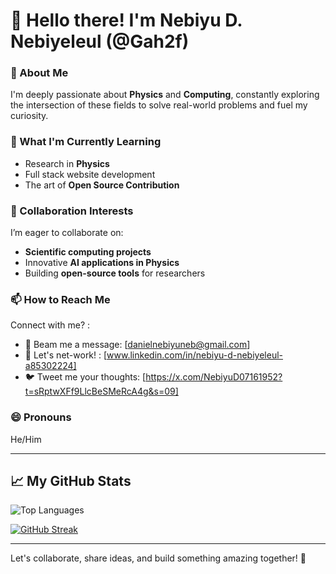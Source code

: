 # 👋 Hello there! I'm Nebiyu D. Nebiyeleul (@Gah2f)  

### 👀 About Me  
I'm deeply passionate about **Physics** and **Computing**, constantly exploring the intersection of these fields to solve real-world problems and fuel my curiosity.  

### 🌱 What I'm Currently Learning  
- Research in **Physics**  
- Full stack website development  
- The art of **Open Source Contribution**  

### 💞️ Collaboration Interests  
I’m eager to collaborate on:  
- **Scientific computing projects**  
- Innovative **AI applications in Physics**  
- Building **open-source tools** for researchers  

### 📫 How to Reach Me  
Connect with me? :  
- 🚀 Beam me a message: [danielnebiyuneb@gmail.com]  
- 💼 Let's net-work! : [www.linkedin.com/in/nebiyu-d-nebiyeleul-a85302224]  
- 🐦 Tweet me your thoughts: [https://x.com/NebiyuD07161952?t=sRptwXFf9LlcBeSMeRcA4g&s=09]  

### 😄 Pronouns  
He/Him  

---

## 📈 My GitHub Stats



![Top Languages](https://github-readme-stats.vercel.app/api/top-langs/?username=gah2f&layout=compact&theme=default)

[![GitHub Streak](https://streak-stats.demolab.com?user=gah2f&theme=default&border_radius=5)](https://git.io/streak-stats)

---

Let's collaborate, share ideas, and build something amazing together! 🚀  


<!---
Gah2f/Gah2f is a ✨ special ✨ repository because its `README.md` (this file) appears on your GitHub profile.
You can click the Preview link to take a look at your changes.
--->
